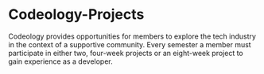 # Codeology-Projects
Codeology provides opportunities for members to explore the tech industry in the context of a supportive community. Every semester a member must participate in either two, four-week projects or an eight-week project to gain experience as a developer.
